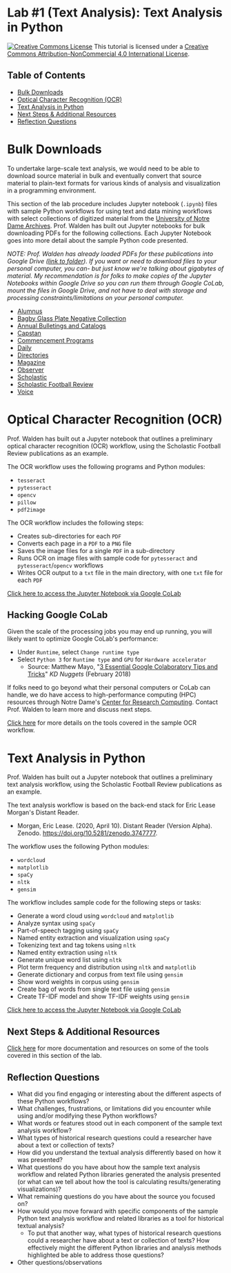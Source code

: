 # Lab #1 (Text Analysis): Text Analysis in Python

<a href="http://creativecommons.org/licenses/by-nc/4.0/" rel="license"><img style="border-width: 0;" src="https://i.creativecommons.org/l/by-nc/4.0/88x31.png" alt="Creative Commons License" /></a>
This tutorial is licensed under a <a href="http://creativecommons.org/licenses/by-nc/4.0/" rel="license">Creative Commons Attribution-NonCommercial 4.0 International License</a>.

## Table of Contents

- [Bulk Downloads](#bulk-downloads)
- [Optical Character Recognition (OCR)](#optical-character-recognition-ocr)
- [Text Analysis in Python](#text-analysis-in-python)
- [Next Steps & Additional Resources](#next-steps--additional-resources)
- [Reflection Questions](#reflection-questions)

# Bulk Downloads

To undertake large-scale text analysis, we would need to be able to download source material in bulk and eventually convert that source material to plain-text formats for various kinds of analysis and visualization in a programming environment.

This section of the lab procedure includes Jupyter notebook (`.ipynb`) files with sample Python workflows for using text and data mining workflows with select collections of digitized material from the [University of Notre Dame Archives](http://archives.nd.edu/). Prof. Walden has built out Jupyter notebooks for bulk downloading PDFs for the following collections. Each Jupyter Notebook goes into more detail about the sample Python code presented.

*NOTE: Prof. Walden has already loaded PDFs for these publications into Google Drive ([link to folder](https://drive.google.com/drive/folders/17NxGLvJEmgF1RIKevCrcTGYdJSSKba7T?usp=drive_link)). If you want or need to download files to your personal computer, you can- but just know we're talking about gigabytes of material. My recommendation is for folks to make copies of the Jupyter Notebooks within Google Drive so you can run them through Google CoLab, mount the files in Google Drive, and not have to deal with storage and processing constraints/limitations on your personal computer.*

- [Alumnus](https://drive.google.com/file/d/1ZgGuymWQTX1IeTwWamr88RkPPuOeujS-/view?usp=sharing)
- [Bagby Glass Plate Negative Collection](https://drive.google.com/file/d/18Z19MYeu3iJzcjbItJQ97FPHWvSBVV4i/view?usp=sharing)
- [Annual Bulletings and Catalogs](https://drive.google.com/file/d/1D3_LhB3TcuNOiePnz8VubWpiP2Xl3rzn/view?usp=sharing)
- [Capstan](https://drive.google.com/file/d/1cH6qsO5F5kh6KBYhk-rsugraGjt3gs-Z/view?usp=sharing)
- [Commencement Programs](https://drive.google.com/file/d/1Cssj7PnOnb1XI0WuLKzQLDi5mWSna-E9/view?usp=sharing)
- [Daily](https://drive.google.com/file/d/1zwheUyZaZ9ut-ewYIx90ltFsaxXQgESS/view?usp=sharing)
- [Directories](https://drive.google.com/file/d/1Usoq-kxdywEnuUzp0F4GZKSjlI0YWx9V/view?usp=sharing)
- [Magazine](https://drive.google.com/file/d/19qTFmbhp7qJTdpCHcKTk-0GXvPc_N2-D/view?usp=sharing)
- [Observer](https://drive.google.com/file/d/1lCyuGKXQI4GrSGVOuz4l6bjscAd_-d2r/view?usp=sharing)
- [Scholastic](https://drive.google.com/file/d/1_rygfLHBoADkQqnfhTUd0xzUkF51n7Kp/view?usp=sharing)
- [Scholastic Football Review](https://drive.google.com/file/d/1oDtiH6hbeWhbAaAoZCU5-cSlojaDy88A/view?usp=sharing)
- [Voice](https://drive.google.com/file/d/1ydyMMAf43Aw7ltgB9CobTukR__MEO-P6/view?usp=sharing)

# Optical Character Recognition (OCR)

Prof. Walden has built out a Jupyter notebook that outlines a preliminary optical character recognition (OCR) workflow, using the Scholastic Football Review publications as an example.

The OCR workflow uses the following programs and Python modules:
- `tesseract`
- `pytesseract`
- `opencv`
- `pillow`
- `pdf2image`

The OCR workflow includes the following steps:
- Creates sub-directories for each `PDF`
- Converts each page in a `PDF` to a `PNG` file
- Saves the image files for a single `PDF` in a sub-directory
- Runs OCR on image files with sample code for `pytesseract` and `pytesseract`/`opencv` workflows
- Writes OCR output to a `txt` file in the main directory, with one `txt` file for each `PDF`

[Click here to access the Jupyter Notebook via Google CoLab](https://drive.google.com/file/d/1WbGTAvs1WCGrC5XZeADyhminFn8QMEHT/view?usp=sharing)

## Hacking Google CoLab

Given the scale of the processing jobs you may end up running, you will likely want to optimize Google CoLab's performance:
- Under `Runtime`, select `Change runtime type`
- Select `Python 3` for `Runtime type` and `GPU` for `Hardware accelerator`
  * Source: Matthew Mayo, "[3 Essential Google Colaboratory Tips and Tricks](https://www.kdnuggets.com/2018/02/essential-google-colaboratory-tips-tricks.html)" *KD Nuggets* (February 2018)

If folks need to go beyond what their personal computers or CoLab can handle, we do have access to high-performance computing (HPC) resources through Notre Dame's [Center for Research Computing](https://crc.nd.edu/). Contact Prof. Walden to learn more and discuss next steps.

[Click here](https://github.com/kwaldenphd/football-text-analysis/blob/main/python-ocr.md) for more details on the tools covered in the sample OCR workflow.

# Text Analysis in Python

Prof. Walden has built out a Jupyter notebook that outlines a preliminary text analysis workflow, using the Scholastic Football Review publications as an example.

The text analysis workflow is based on the back-end stack for Eric Lease Morgan's Distant Reader.
- Morgan, Eric Lease. (2020, April 10). Distant Reader (Version Alpha). Zenodo. https://doi.org/10.5281/zenodo.3747777.

The workflow uses the following Python modules:
- `wordcloud`
- `matplotlib`
- `spaCy`
- `nltk`
- `gensim`

The workflow includes sample code for the following steps or tasks:
- Generate a word cloud using `wordcloud` and `matplotlib`
- Analyze syntax using `spaCy`
- Part-of-speech tagging using `spaCy`
- Named entity extraction and visualization using `spaCy`
- Tokenizing text and tag tokens using `nltk`
- Named entity extraction using `nltk`
- Generate unique word list using `nltk`
- Plot term frequency and distribution using `nltk` and `matplotlib`
- Generate dictionary and corpus from text file using `gensim`
- Show word weights in corpus using `gensim`
- Create bag of words from single text file using `gensim`
- Create TF-IDF model and show TF-IDF weights using `gensim`

[Click here to access the Jupyter Notebook via Google CoLab](https://drive.google.com/file/d/1S2W6NQfLC_9kbcg7_RwYZ163yZ6R7n1K/view?usp=sharing)

## Next Steps & Additional Resources

[Click here](https://github.com/kwaldenphd/football-text-analysis/blob/main/python-next-steps.md) for more documentation and resources on some of the tools covered in this section of the lab.

## Reflection Questions

- What did you find engaging or interesting about the different aspects of these Python workflows?
- What challenges, frustrations, or limitations did you encounter while using and/or modifying these Python workflows?
- What words or features stood out in each component of the sample text analysis workflow?
- What types of historical research questions could a researcher have about a text or collection of texts?
- How did you understand the textual analysis differently based on how it was presented?
- What questions do you have about how the sample text analysis workflow and related Python libraries generated the analysis presented (or what can we tell about how the tool is calculating results/generating visualizations)?
- What remaining questions do you have about the source you focused on?
- How would you move forward with specific components of the sample Python text analysis workflow and related libraries as a tool for historical textual analysis?
  * To put that another way, what types of historical research questions could a researcher have about a text or collection of texts? How effectively might the different Python libraries and analysis methods highlighted be able to address those questions?
- Other questions/observations
